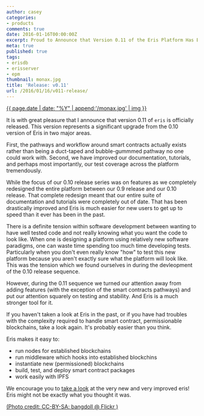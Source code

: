 ```yaml
---
author: casey
categories:
- products
comments: true
date: 2016-01-16T00:00:00Z
excerpt: Proud to Announce that Version 0.11 of the Eris Platform Has Been Released.
meta: true
published: true
tags:
- erisdb
- erisserver
- epm
thumbnail: monax.jpg
title: 'Release: v0.11'
url: /2016/01/16/v011-release/
---
```


[{{ page.date | date: "%Y" | append:'/monax.jpg' | img }}](https://www.flickr.com/photos/29882791@N02/8300286720/)

It is with great pleasure that I announce that version 0.11 of `eris` is officially released. This version represents a significant upgrade from the 0.10 version of Eris in two major areas.

First, the pathways and workflow around smart contracts actually exists rather than being a duct-taped and bubble-gummmed pathway no one could work with. Second, we have improved our documentation, tutorials, and perhaps most importantly, our test coverage across the platform tremendously.

While the focus of our 0.10 release series was on features as we completely redesigned the entire platform between our 0.9 release and our 0.10 release. That complete redesign meant that our entire suite of documentation and tutorials were completely out of date. That has been drastically improved and Eris is much easier for new users to get up to speed than it ever has been in the past.

There is a definite tension within software development between wanting to have well tested code and not really knowing what you want the code to look like. When one is designing a platform using relatively new software paradigms, one can waste time spending too much time developing tests. Particularly when you don't even really know "how" to test this new platform because you aren't exactly sure what the platform will look like. This was the tension which we found ourselves in during the devleopment of the 0.10 release sequence.

However, during the 0.11 sequence we turned our attention away from adding features (with the exception of the smart contracts pathways) and put our attention squarely on testing and stability. And Eris is a much stronger tool for it.

If you haven't taken a look at Eris in the past, or if you have had troubles with the complexity required to handle smart contract, permissionable blockchains, take a look again. It's probably easier than you think.

Eris makes it easy to:

* run nodes for established blockchains
* run middleware which hooks into established blockchins
* instantiate new (permissioned) blockchains
* build, test, and deploy smart contract packages
* work easily with IPFS

We encourage you to [take a look](https://monax.io/docs/documentation) at the very new and very improved eris! Eris might not be exactly what you thought it was.

[(Photo credit: CC-BY-SA: bangdoll @ Flickr )](https://www.flickr.com/photos/bangdoll/)